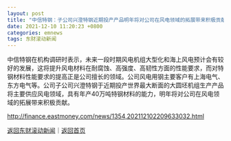 ```yaml
---
layout: post
title: "中信特钢：子公司兴澄特钢近期投产产品明年将对公司在风电领域的拓展带来积极贡献"
date: 2021-12-10 11:20:23 +0800
categories: emnews
tags: 东财滚动新闻
---
```


中信特钢在机构调研时表示，未来一段时期风电机组大型化和海上风电预计会有较好的发展，这将提升风电材料在耐腐蚀、高强度、高韧性方面的性能要求，而对特钢材料性能要求的提高正是公司擅长的领域。公司风电用钢主要客户有上海电气、东方电气等。公司子公司兴澄特钢于近期投产世界最大断面的大圆坯机组生产产品将主要供应风电领域，具有年产40万吨特钢材料的能力，明年将对公司在风电领域的拓展带来积极贡献。

<http://finance.eastmoney.com/news/1354,202112102209633032.html>

[返回东财滚动新闻](//finews.withounder.com/emnews/)｜[返回首页](//finews.withounder.com/)